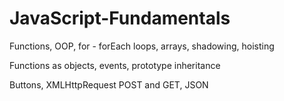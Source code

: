 JavaScript-Fundamentals
=======================
Functions, OOP, for - forEach loops, arrays, shadowing, hoisting

Functions as objects, events, prototype inheritance

Buttons, XMLHttpRequest	POST and GET, JSON
